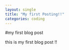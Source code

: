 ```yaml
---
layout: single
title: "My first Posting!!"
categories: coding
---
```


#my first blog post

this is my first blog post !!
